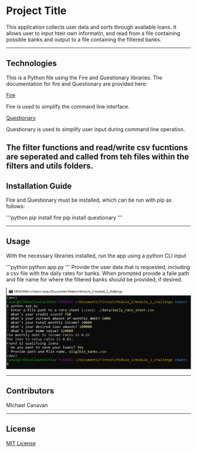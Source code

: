# Project Title

This application collects user data and sorts through available loans.  It allows user to input hteir own informatin, and read from a file containing possible banks and output to a file containing the filtered banks.

---

## Technologies

This is a Python file using the Fire and Questionary libraries.  The documentation for fire and Questionary are provided here:

[Fire](https://google.github.io/python-fire/)

Fire is used to simplify the command line interface.

[Questionary](https://questionary.readthedocs.io/en/stable/index.html)

Questionary is used to simplify user input during command line operation.

The filter functions and read/write csv fucntions are seperated and called from teh files within the filters and utils folders.
---

## Installation Guide

Fire and Questionary must be installed, which can be run with pip as follows:

'''python
pip install fire
pip install questionary
'''

---

## Usage

With the necessary libraries installed, run the app using a python CLI input

'''python
python app.py
'''
Provide the user data that is requested, including a csv file with the daily rates for banks.  When prompted provide a faile path and file name for where the filtered banks should be provided, if desired.

![Image of the user input](input_image.PNG)

---

## Contributors

Michael Canavan

---

## License

[MIT License](https://choosealicense.com/licenses/mit/)